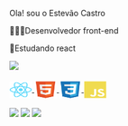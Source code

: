 Ola! sou o Estevão Castro

👨🏾‍💻Desenvolvedor front-end

📓Estudando react

<div>
  <a href="https://github.com/EstevaoReiss">
  <img height="180em" src="https://github-readme-stats.vercel.app/api/top-langs/?username=EstevaoReiss&theme=jolly&show_icons=true&hide_border=false&layout=compact"/>

</div>

<div style="display: inline_block"><br>
  <img align="center" alt="Rafa-React" height="30" width="40" src="https://raw.githubusercontent.com/devicons/devicon/master/icons/react/react-original.svg">
  <img align="center" alt="Rafa-HTML" height="30" width="40" src="https://raw.githubusercontent.com/devicons/devicon/master/icons/html5/html5-original.svg">
  <img align="center" alt="Rafa-CSS" height="30" width="40" src="https://raw.githubusercontent.com/devicons/devicon/master/icons/css3/css3-original.svg">
  <img align="center" alt="Rafa-Js" height="30" width="40" src="https://raw.githubusercontent.com/devicons/devicon/master/icons/javascript/javascript-plain.svg">
</div>
<br>

 
<div> 
  <a href="https://instagram.com/estevao_reiis" target="_blank"><img src="https://img.shields.io/badge/-Instagram-%23E4405F?style=for-the-badge&logo=instagram&logoColor=white" target="_blank"></a>
  <a href = "mailto:estevaocatro0105@gmail.com"><img src="https://img.shields.io/badge/-Gmail-%23333?style=for-the-badge&logo=gmail&logoColor=white" target="_blank"></a>
  <a href="https://www.linkedin.com/in/estevaocastro" target="_blank"><img src="https://img.shields.io/badge/-LinkedIn-%230077B5?style=for-the-badge&logo=linkedin&logoColor=white" target="_blank"></a> 
  
</div>
  
